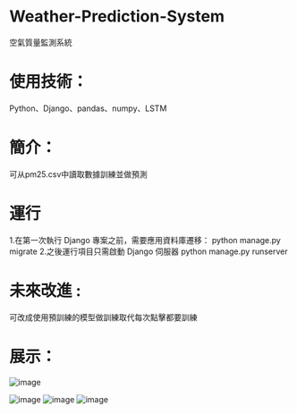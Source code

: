 # Weather-Prediction-System
空氣質量監測系統

# 使用技術：
  Python、Django、pandas、numpy、LSTM
  
# 簡介：
  可从pm25.csv中讀取數據訓練並做預測

# 運行
  1.在第一次執行 Django 專案之前，需要應用資料庫遷移：
  python manage.py migrate
  2.之後運行項目只需啟動 Django 伺服器
  python manage.py runserver

# 未來改進 :
  可改成使用預訓練的模型做訓練取代每次點擊都要訓練
  
# 展示：
![image](https://github.com/user-attachments/assets/f157402d-c767-4bd8-82fc-a27859ce1b80)

![image](https://github.com/user-attachments/assets/c85389d4-d9ac-42be-b379-d1e6381af4d9)
![image](https://github.com/user-attachments/assets/670078b1-46f5-42ba-bf66-702e5e0971bb)
![image](https://github.com/user-attachments/assets/e79dccbc-c767-4af4-a380-127b412b21d4)



